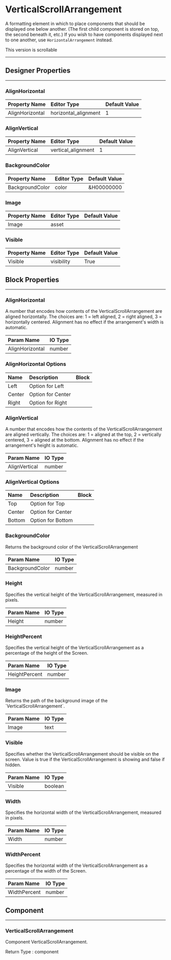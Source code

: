 <!--
  Copyright © 2021-2021 Quantonium, All rights reserved
  Released under the GPL License, Version 3.0
-->

# VerticalScrollArrangement

A formatting element in which to place components that should be displayed one below another. (The first child component is stored on top, the second beneath it, etc.) If you wish to have components displayed next to one another, use `HorizontalArrangement` instead.

This version is scrollable

---

## Designer Properties

---

### AlignHorizontal

| Property Name   | Editor Type          | Default Value |
| :-------------- | :------------------- | :------------ |
| AlignHorizontal | horizontal_alignment | 1             |

### AlignVertical

| Property Name | Editor Type        | Default Value |
| :------------ | :----------------- | :------------ |
| AlignVertical | vertical_alignment | 1             |

### BackgroundColor

| Property Name   | Editor Type | Default Value |
| :-------------- | :---------- | :------------ |
| BackgroundColor | color       | &H00000000    |

### Image

| Property Name | Editor Type | Default Value |
| :------------ | :---------- | :------------ |
| Image         | asset       |               |

### Visible

| Property Name | Editor Type | Default Value |
| :------------ | :---------- | :------------ |
| Visible       | visibility  | True          |

## Block Properties

---

### AlignHorizontal

<div block-type = "component_set_get" component-selector = "VerticalScrollArrangement" property-selector = "AlignHorizontal" property-type = "get" id = "get-verticalscrollarrangement-alignhorizontal"></div>

<div block-type = "component_set_get" component-selector = "VerticalScrollArrangement" property-selector = "AlignHorizontal" property-type = "set" id = "set-verticalscrollarrangement-alignhorizontal"></div>

A number that encodes how contents of the VerticalScrollArrangement are aligned horizontally. The choices are: 1 = left aligned, 2 = right aligned, 3 = horizontally centered. Alignment has no effect if the arrangement's width is automatic.

| Param Name      | IO Type                            |
| :-------------- | :--------------------------------- |
| AlignHorizontal | <span class="number">number</span> |

### AlignHorizontal Options

| Name   | Description       | Block                                                                                                                                       |
| :----- | :---------------- | :------------------------------------------------------------------------------------------------------------------------------------------ |
| Left   | Option for Left   | <div block-type = "helper" helper-name = "HorizontalAlignment Left" id = "helper-verticalscrollarrangement-alignhorizontal-left"></div>     |
| Center | Option for Center | <div block-type = "helper" helper-name = "HorizontalAlignment Center" id = "helper-verticalscrollarrangement-alignhorizontal-center"></div> |
| Right  | Option for Right  | <div block-type = "helper" helper-name = "HorizontalAlignment Right" id = "helper-verticalscrollarrangement-alignhorizontal-right"></div>   |

### AlignVertical

<div block-type = "component_set_get" component-selector = "VerticalScrollArrangement" property-selector = "AlignVertical" property-type = "get" id = "get-verticalscrollarrangement-alignvertical"></div>

<div block-type = "component_set_get" component-selector = "VerticalScrollArrangement" property-selector = "AlignVertical" property-type = "set" id = "set-verticalscrollarrangement-alignvertical"></div>

A number that encodes how the contents of the VerticalScrollArrangement are aligned vertically. The choices are: 1 = aligned at the top, 2 = vertically centered, 3 = aligned at the bottom. Alignment has no effect if the arrangement's height is automatic.

| Param Name    | IO Type                            |
| :------------ | :--------------------------------- |
| AlignVertical | <span class="number">number</span> |

### AlignVertical Options

| Name   | Description       | Block                                                                                                                                   |
| :----- | :---------------- | :-------------------------------------------------------------------------------------------------------------------------------------- |
| Top    | Option for Top    | <div block-type = "helper" helper-name = "VerticalAlignment Top" id = "helper-verticalscrollarrangement-alignvertical-top"></div>       |
| Center | Option for Center | <div block-type = "helper" helper-name = "VerticalAlignment Center" id = "helper-verticalscrollarrangement-alignvertical-center"></div> |
| Bottom | Option for Bottom | <div block-type = "helper" helper-name = "VerticalAlignment Bottom" id = "helper-verticalscrollarrangement-alignvertical-bottom"></div> |

### BackgroundColor

<div block-type = "component_set_get" component-selector = "VerticalScrollArrangement" property-selector = "BackgroundColor" property-type = "get" id = "get-verticalscrollarrangement-backgroundcolor"></div>

<div block-type = "component_set_get" component-selector = "VerticalScrollArrangement" property-selector = "BackgroundColor" property-type = "set" id = "set-verticalscrollarrangement-backgroundcolor"></div>

Returns the background color of the VerticalScrollArrangement

| Param Name      | IO Type                            |
| :-------------- | :--------------------------------- |
| BackgroundColor | <span class="number">number</span> |

### Height

<div block-type = "component_set_get" component-selector = "VerticalScrollArrangement" property-selector = "Height" property-type = "get" id = "get-verticalscrollarrangement-height"></div>

<div block-type = "component_set_get" component-selector = "VerticalScrollArrangement" property-selector = "Height" property-type = "set" id = "set-verticalscrollarrangement-height"></div>

Specifies the vertical height of the VerticalScrollArrangement, measured in pixels.

| Param Name | IO Type                            |
| :--------- | :--------------------------------- |
| Height     | <span class="number">number</span> |

### HeightPercent

<div block-type = "component_set_get" component-selector = "VerticalScrollArrangement" property-selector = "HeightPercent" property-type = "set" id = "set-verticalscrollarrangement-heightpercent"></div>

Specifies the vertical height of the VerticalScrollArrangement as a percentage of the height of the Screen.

| Param Name    | IO Type                            |
| :------------ | :--------------------------------- |
| HeightPercent | <span class="number">number</span> |

### Image

<div block-type = "component_set_get" component-selector = "VerticalScrollArrangement" property-selector = "Image" property-type = "get" id = "get-verticalscrollarrangement-image"></div>

<div block-type = "component_set_get" component-selector = "VerticalScrollArrangement" property-selector = "Image" property-type = "set" id = "set-verticalscrollarrangement-image"></div>

Returns the path of the background image of the \`VerticalScrollArrangement\`.

| Param Name | IO Type                        |
| :--------- | :----------------------------- |
| Image      | <span class="text">text</span> |

### Visible

<div block-type = "component_set_get" component-selector = "VerticalScrollArrangement" property-selector = "Visible" property-type = "get" id = "get-verticalscrollarrangement-visible"></div>

<div block-type = "component_set_get" component-selector = "VerticalScrollArrangement" property-selector = "Visible" property-type = "set" id = "set-verticalscrollarrangement-visible"></div>

Specifies whether the VerticalScrollArrangement should be visible on the screen. Value is true if the VerticalScrollArrangement is showing and false if hidden.

| Param Name | IO Type                              |
| :--------- | :----------------------------------- |
| Visible    | <span class="boolean">boolean</span> |

### Width

<div block-type = "component_set_get" component-selector = "VerticalScrollArrangement" property-selector = "Width" property-type = "get" id = "get-verticalscrollarrangement-width"></div>

<div block-type = "component_set_get" component-selector = "VerticalScrollArrangement" property-selector = "Width" property-type = "set" id = "set-verticalscrollarrangement-width"></div>

Specifies the horizontal width of the VerticalScrollArrangement, measured in pixels.

| Param Name | IO Type                            |
| :--------- | :--------------------------------- |
| Width      | <span class="number">number</span> |

### WidthPercent

<div block-type = "component_set_get" component-selector = "VerticalScrollArrangement" property-selector = "WidthPercent" property-type = "set" id = "set-verticalscrollarrangement-widthpercent"></div>

Specifies the horizontal width of the VerticalScrollArrangement as a percentage of the width of the Screen.

| Param Name   | IO Type                            |
| :----------- | :--------------------------------- |
| WidthPercent | <span class="number">number</span> |

## Component

---

### VerticalScrollArrangement

<div block-type = "component_component_block" component-selector = "VerticalScrollArrangement" id = "component-verticalscrollarrangement"></div>

Component VerticalScrollArrangement.

Return Type : <span class="component">component</span>

